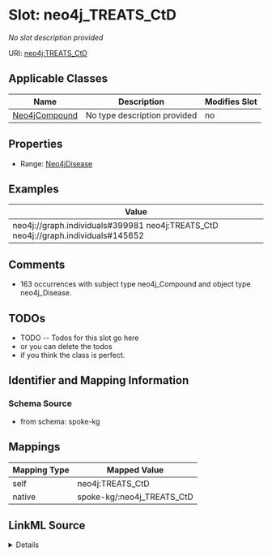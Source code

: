 

# Slot: neo4j_TREATS_CtD


_No slot description provided_





URI: [neo4j:TREATS_CtD](neo4j://graph.schema#TREATS_CtD)



<!-- no inheritance hierarchy -->





## Applicable Classes

| Name | Description | Modifies Slot |
| --- | --- | --- |
| [Neo4jCompound](../classes/Neo4jCompound.md) | No type description provided |  no  |







## Properties

* Range: [Neo4jDisease](../classes/Neo4jDisease.md)






## Examples

| Value |
| --- |
| neo4j://graph.individuals#399981 neo4j:TREATS_CtD neo4j://graph.individuals#145652 |

## Comments

* 163 occurrences with subject type neo4j_Compound and object type neo4j_Disease.

## TODOs

* TODO -- Todos for this slot go here
* or you can delete the todos
* if you think the class is perfect.

## Identifier and Mapping Information







### Schema Source


* from schema: spoke-kg




## Mappings

| Mapping Type | Mapped Value |
| ---  | ---  |
| self | neo4j:TREATS_CtD |
| native | spoke-kg/:neo4j_TREATS_CtD |




## LinkML Source

<details>
```yaml
name: neo4j_TREATS_CtD
description: No slot description provided
todos:
- TODO -- Todos for this slot go here
- or you can delete the todos
- if you think the class is perfect.
comments:
- 163 occurrences with subject type neo4j_Compound and object type neo4j_Disease.
examples:
- value: neo4j://graph.individuals#399981 neo4j:TREATS_CtD neo4j://graph.individuals#145652
from_schema: spoke-kg
rank: 1000
slot_uri: neo4j:TREATS_CtD
alias: neo4j_TREATS_CtD
domain_of:
- neo4j_Compound
range: neo4j_Disease

```
</details>